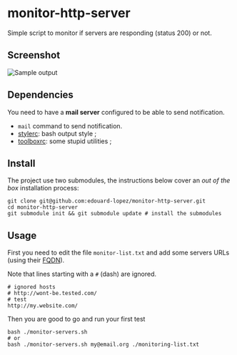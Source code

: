 monitor-http-server
===================

Simple script to monitor if servers are responding (status 200) or not.

## Screenshot
 ![Sample output](https://raw.github.com/edouard-lopez/monitor-http-server/master/http-monitor-server-screenshot.png)

## Dependencies

You need to have a **mail server** configured to be able to send notification.

* `mail` command to send notification.
* [stylerc](https://github.com/edouard-lopez/stylerc): bash output style ;
* [toolboxrc](https://github.com/edouard-lopez/toolboxrc): some stupid utilities ;

## Install

The project use two submodules, the instructions below cover an *out of the box* installation process:

```
git clone git@github.com:edouard-lopez/monitor-http-server.git
cd monitor-http-server
git submodule init && git submodule update # install the submodules
```

## Usage

First you need to edit the file `monitor-list.txt` and add some servers URLs (using their [FQDN](https://en.wikipedia.org/wiki/Fully_qualified_domain_name)).

Note that lines starting with a `#` (dash) are ignored.

	# ignored hosts
	# http://wont-be.tested.com/
	# test
	http://my.website.com/

Then you are good to go and run your first test

	bash ./monitor-servers.sh 
    # or
	bash ./monitor-servers.sh my@email.org ./monitoring-list.txt
